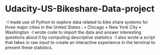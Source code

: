 # Udacity-US-Bikeshare-Data-project
⁃I made use of Python to explore data related to bike share systems for three major cities in the United States :
  • Chicago
  • New York City 
  • Washington
⁃I wrote code to import the data and answer interesting questions about it by computing descriptive statistics
⁃I also wrote a script that takes in raw input to create an interactive experience in the terminal to present these statistics.
